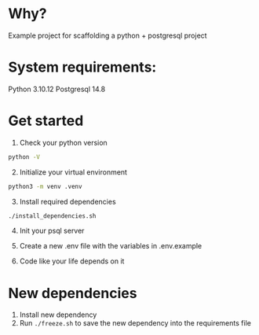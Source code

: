 # Why?
Example project for scaffolding a python + postgresql project

# System requirements:

Python 3.10.12
Postgresql 14.8


# Get started

1. Check your python version
`````bash
python -V
`````

2. Initialize your virtual environment
`````bash
python3 -m venv .venv
`````

3. Install required dependencies
`````bash
./install_dependencies.sh
`````

4. Init your psql server
   
5. Create a new .env file with the variables in .env.example
6. Code like your life depends on it


# New dependencies
1. Install new dependency
2. Run `./freeze.sh` to save the new dependency into the requirements file